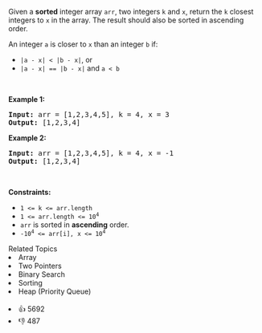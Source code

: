 <p>Given a <strong>sorted</strong> integer array <code>arr</code>, two integers <code>k</code> and <code>x</code>, return the <code>k</code> closest integers to <code>x</code> in the array. The result should also be sorted in ascending order.</p>

<p>An integer <code>a</code> is closer to <code>x</code> than an integer <code>b</code> if:</p>

<ul> 
 <li><code>|a - x| &lt; |b - x|</code>, or</li> 
 <li><code>|a - x| == |b - x|</code> and <code>a &lt; b</code></li> 
</ul>

<p>&nbsp;</p> 
<p><strong>Example 1:</strong></p> 
<pre><strong>Input:</strong> arr = [1,2,3,4,5], k = 4, x = 3
<strong>Output:</strong> [1,2,3,4]
</pre>
<p><strong>Example 2:</strong></p> 
<pre><strong>Input:</strong> arr = [1,2,3,4,5], k = 4, x = -1
<strong>Output:</strong> [1,2,3,4]
</pre> 
<p>&nbsp;</p> 
<p><strong>Constraints:</strong></p>

<ul> 
 <li><code>1 &lt;= k &lt;= arr.length</code></li> 
 <li><code>1 &lt;= arr.length &lt;= 10<sup>4</sup></code></li> 
 <li><code>arr</code> is sorted in <strong>ascending</strong> order.</li> 
 <li><code>-10<sup>4</sup> &lt;= arr[i], x &lt;= 10<sup>4</sup></code></li> 
</ul>

<div><div>Related Topics</div><div><li>Array</li><li>Two Pointers</li><li>Binary Search</li><li>Sorting</li><li>Heap (Priority Queue)</li></div></div><br><div><li>👍 5692</li><li>👎 487</li></div>